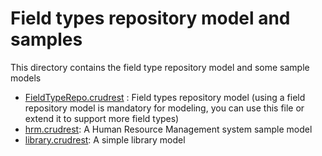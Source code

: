 # Field types repository model and samples
This directory contains the field type repository model and some sample models
- [FieldTypeRepo.crudrest](https://github.com/asadidebuger/WPCrudRest/blob/main/models/FieldTypeRepo.crudrest) : Field types repository model (using a field repository model is mandatory for modeling, you can use this file or extend it to support more field types)
- [hrm.crudrest](https://github.com/asadidebuger/WPCrudRest/blob/main/models/hrm.crudrest): A Human Resource Management system sample model
- [library.crudrest](https://github.com/asadidebuger/WPCrudRest/blob/main/models/library.crudrest): A simple library model
